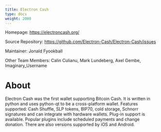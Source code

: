 ```yaml
---
title: Electron Cash
type: docs
weight: 2000
---
```


Homepage: https://electroncash.org/

Source Repository: https://github.com/Electron-Cash/Electron-Cash/issues

Maintainer: Jonald Fyookball

Other Team Members: Calin Culianu, Mark Lundeberg, Axel Gembe, Imaginary_Username

# About

Electron Cash was the first wallet supporting Bitcoin Cash.  It is written in python and uses python-qt to be a cross-platform wallet. Features supported: Cash Shuffle, SLP tokens, BIP70, cold storage, Schnorr signatures and can integrate with hardware wallets. Plug-in support is available. Popular plugins include scheduled payments and change donation. There are also versions supported by iOS and Android.
